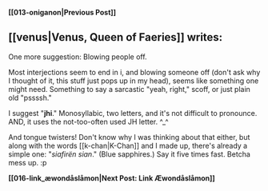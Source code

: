 **[[013-oniganon|Previous Post]]**

## [[venus|Venus, Queen of Faeries]] writes:

One more suggestion: Blowing people off.

Most interjections seem to end in i, and blowing someone off (don't ask why I thought of it, this stuff just pops up in my head), seems like something one might need. Something to say a sarcastic "yeah, right," scoff, or just plain old "pssssh."

I suggest "**jhi**." Monosyllabic, two letters, and it's not difficult to pronounce. AND, it uses the not-too-often used JH letter. ^_^

And tongue twisters! Don't know why I was thinking about that either, but along with the words [[k-chan|K-Chan]] and I made up, there's already a simple one: "_siafirën sian_." (Blue sapphires.) Say it five times fast. Betcha mess up. :p

**[[016-link_æwondåslåmon|Next Post: Link Æwondåslåmon]]**
